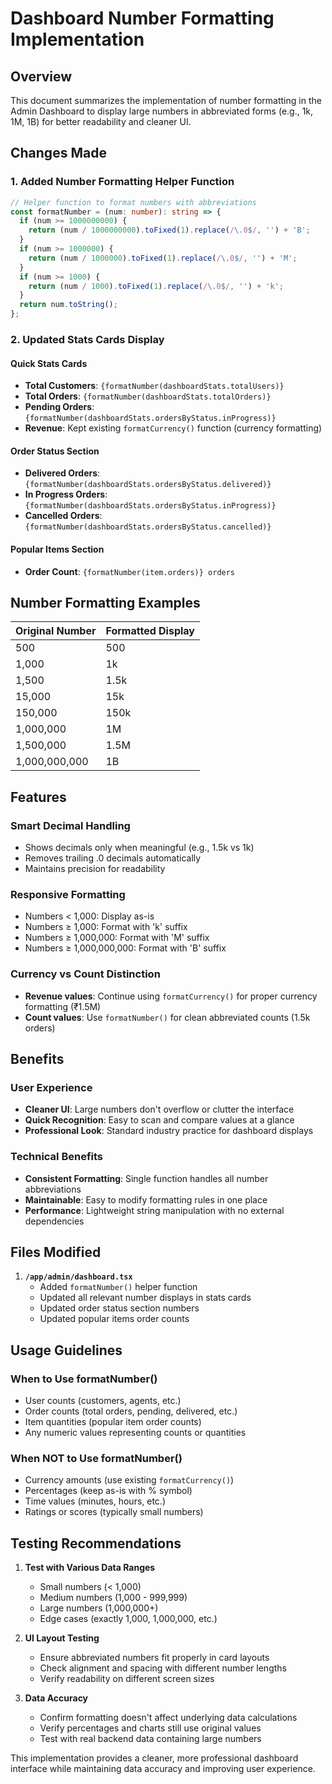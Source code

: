 # Dashboard Number Formatting Implementation

## Overview
This document summarizes the implementation of number formatting in the Admin Dashboard to display large numbers in abbreviated forms (e.g., 1k, 1M, 1B) for better readability and cleaner UI.

## Changes Made

### 1. Added Number Formatting Helper Function
```typescript
// Helper function to format numbers with abbreviations
const formatNumber = (num: number): string => {
  if (num >= 1000000000) {
    return (num / 1000000000).toFixed(1).replace(/\.0$/, '') + 'B';
  }
  if (num >= 1000000) {
    return (num / 1000000).toFixed(1).replace(/\.0$/, '') + 'M';
  }
  if (num >= 1000) {
    return (num / 1000).toFixed(1).replace(/\.0$/, '') + 'k';
  }
  return num.toString();
};
```

### 2. Updated Stats Cards Display

#### Quick Stats Cards
- **Total Customers**: `{formatNumber(dashboardStats.totalUsers)}`
- **Total Orders**: `{formatNumber(dashboardStats.totalOrders)}`  
- **Pending Orders**: `{formatNumber(dashboardStats.ordersByStatus.inProgress)}`
- **Revenue**: Kept existing `formatCurrency()` function (currency formatting)

#### Order Status Section
- **Delivered Orders**: `{formatNumber(dashboardStats.ordersByStatus.delivered)}`
- **In Progress Orders**: `{formatNumber(dashboardStats.ordersByStatus.inProgress)}`
- **Cancelled Orders**: `{formatNumber(dashboardStats.ordersByStatus.cancelled)}`

#### Popular Items Section
- **Order Count**: `{formatNumber(item.orders)} orders`

## Number Formatting Examples

| Original Number | Formatted Display |
|----------------|-------------------|
| 500 | 500 |
| 1,000 | 1k |
| 1,500 | 1.5k |
| 15,000 | 15k |
| 150,000 | 150k |
| 1,000,000 | 1M |
| 1,500,000 | 1.5M |
| 1,000,000,000 | 1B |

## Features

### Smart Decimal Handling
- Shows decimals only when meaningful (e.g., 1.5k vs 1k)
- Removes trailing .0 decimals automatically
- Maintains precision for readability

### Responsive Formatting
- Numbers < 1,000: Display as-is
- Numbers ≥ 1,000: Format with 'k' suffix  
- Numbers ≥ 1,000,000: Format with 'M' suffix
- Numbers ≥ 1,000,000,000: Format with 'B' suffix

### Currency vs Count Distinction
- **Revenue values**: Continue using `formatCurrency()` for proper currency formatting (₹1.5M)
- **Count values**: Use `formatNumber()` for clean abbreviated counts (1.5k orders)

## Benefits

### User Experience
- **Cleaner UI**: Large numbers don't overflow or clutter the interface
- **Quick Recognition**: Easy to scan and compare values at a glance
- **Professional Look**: Standard industry practice for dashboard displays

### Technical Benefits
- **Consistent Formatting**: Single function handles all number abbreviations
- **Maintainable**: Easy to modify formatting rules in one place
- **Performance**: Lightweight string manipulation with no external dependencies

## Files Modified

1. **`/app/admin/dashboard.tsx`**
   - Added `formatNumber()` helper function
   - Updated all relevant number displays in stats cards
   - Updated order status section numbers
   - Updated popular items order counts

## Usage Guidelines

### When to Use formatNumber()
- User counts (customers, agents, etc.)
- Order counts (total orders, pending, delivered, etc.)
- Item quantities (popular item order counts)
- Any numeric values representing counts or quantities

### When NOT to Use formatNumber()
- Currency amounts (use existing `formatCurrency()`)
- Percentages (keep as-is with % symbol)
- Time values (minutes, hours, etc.)
- Ratings or scores (typically small numbers)

## Testing Recommendations

1. **Test with Various Data Ranges**
   - Small numbers (< 1,000)
   - Medium numbers (1,000 - 999,999)
   - Large numbers (1,000,000+)
   - Edge cases (exactly 1,000, 1,000,000, etc.)

2. **UI Layout Testing**
   - Ensure abbreviated numbers fit properly in card layouts
   - Check alignment and spacing with different number lengths
   - Verify readability on different screen sizes

3. **Data Accuracy**
   - Confirm formatting doesn't affect underlying data calculations
   - Verify percentages and charts still use original values
   - Test with real backend data containing large numbers

This implementation provides a cleaner, more professional dashboard interface while maintaining data accuracy and improving user experience.
